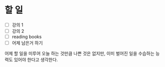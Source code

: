 # 할 일

- [ ] 강의 1
- [ ] 강의 2
- [ ] reading books
- [ ] 어제 남은거 하기

어제 할 일을 미루어 오늘 하는 것만큼 나쁜 것은 없지만, 이미 벌어진 일을 수습하는 능력도 있어야 한다고 생각한다.